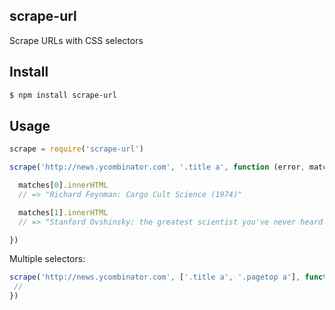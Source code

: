 ## scrape-url

Scrape URLs with CSS selectors

## Install

```bash
$ npm install scrape-url
```

## Usage

```js
scrape = require('scrape-url')

scrape('http://news.ycombinator.com', '.title a', function (error, matches) {

  matches[0].innerHTML
  // => "Richard Feynman: Cargo Cult Science (1974)"

  matches[1].innerHTML
  // => "Stanford Ovshinsky: the greatest scientist you've never heard of"

})
```

Multiple selectors:

```js
scrape('http://news.ycombinator.com', ['.title a', '.pagetop a'], function (error, titles, links) {
 // 
})
```
